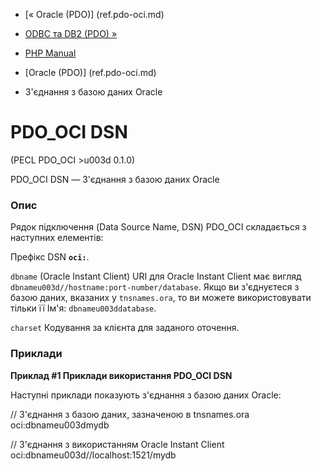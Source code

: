 - [« Oracle (PDO)] (ref.pdo-oci.md)
- [ODBC та DB2 (PDO) »](ref.pdo-odbc.md)

- [PHP Manual](index.md)
- [Oracle (PDO)] (ref.pdo-oci.md)
- З'єднання з базою даних Oracle

# PDO_OCI DSN

(PECL PDO_OCI \>u003d 0.1.0)

PDO_OCI DSN — З'єднання з базою даних Oracle

### Опис

Рядок підключення (Data Source Name, DSN) PDO_OCI складається з наступних
елементів:

Префікс DSN
**`oci:`**.

`dbname` (Oracle Instant Client)
URI для Oracle Instant Client має вигляд
`dbnameu003d//hostname:port-number/database`. Якщо ви з'єднуєтеся з базою
даних, вказаних у `tnsnames.ora`, то ви можете використовувати тільки її
Ім'я: `dbnameu003ddatabase`.

`charset`
Кодування за клієнта для заданого оточення.

### Приклади

**Приклад #1 Приклади використання PDO_OCI DSN**

Наступні приклади показують з'єднання з базою даних Oracle:

// З'єднання з базою даних, зазначеною в tnsnames.ora
oci:dbnameu003dmydb

// З'єднання з використанням Oracle Instant Client
oci:dbnameu003d//localhost:1521/mydb
